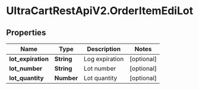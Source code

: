 # UltraCartRestApiV2.OrderItemEdiLot

## Properties

Name | Type | Description | Notes
------------ | ------------- | ------------- | -------------
**lot_expiration** | **String** | Log expiration | [optional] 
**lot_number** | **String** | Lot number | [optional] 
**lot_quantity** | **Number** | Lot quantity | [optional] 


